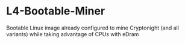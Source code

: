 # L4-Bootable-Miner
Bootable Linux image already configured to mine Cryptonight (and all variants) while taking advantage of CPUs with eDram

